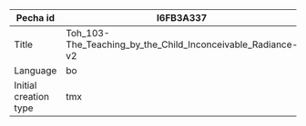 |Pecha id | I6FB3A337
| --- | --- 
|Title | Toh_103-The_Teaching_by_the_Child_Inconceivable_Radiance-v2 
|Language | bo
|Initial creation type | tmx